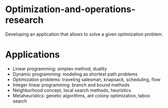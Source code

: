 # Optimization-and-operations-research
Developing an application that allows to solve a given optimization problem.

# Applications
* Linear programming: simplex method, duality
* Dynamic programming: modeling as shortest path problems
* Optimization problems: traveling salesman, knapsack, scheduling, flow
* Integer linear programming: branch and bound methods
* Neighborhood concept, local search methods, heuristics
* Metaheuristics: genetic algorithms, ant colony optimization, taboo search
